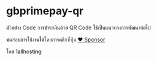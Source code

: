 # gbprimepay-qr
ตัวอย่าง Code การชำระเงินด้วย QR Code
ใช้เป็นแนวทางการพัฒนาต่อไป

ทดสอบการใช้งานได้โดยการคลิกที่ปุ่ม [:heart: Sponsor](https://github.com/stackcci/gbprimepay-qr)

โดย 1allhosting
